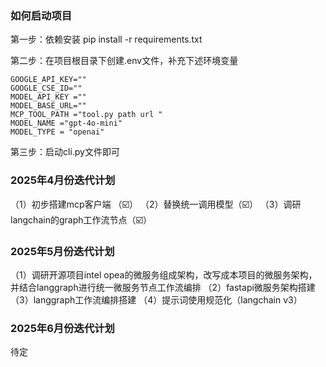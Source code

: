 ### 如何启动项目

第一步：依赖安装
pip install -r requirements.txt

第二步：在项目根目录下创建.env文件，补充下述环境变量
```text
GOOGLE_API_KEY=""
GOOGLE_CSE_ID=""
MODEL_API_KEY =""
MODEL_BASE_URL=""
MCP_TOOL_PATH ="tool.py path url "
MODEL_NAME ="gpt-4o-mini"
MODEL_TYPE = "openai"
```

第三步：启动cli.py文件即可

### 2025年4月份迭代计划
（1）初步搭建mcp客户端 （☑️）
（2）替换统一调用模型（☑️）
（3）调研langchain的graph工作流节点（☑️）

### 2025年5月份迭代计划
（1）调研开源项目intel opea的微服务组成架构，改写成本项目的微服务架构，并结合langgraph进行统一微服务节点工作流编排
（2）fastapi微服务架构搭建
（3）langgraph工作流编排搭建
（4）提示词使用规范化（langchain v3）

### 2025年6月份迭代计划
待定


